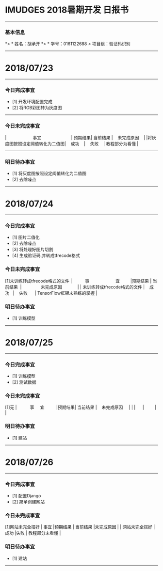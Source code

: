 # IMUDGES 2018暑期开发 日报书
-------


### 基本信息
*> * 姓名：胡承开
*> * 学号：0161122688
*>* 项目组：验证码识别

-------


# 2018/07/23

-------

### 今日完成事宜
- [1]  开发环境配置完成
- [2]  将RGB彩图转为灰度图

-----
### 今日未完成事宜


|&#160;&#160;&#160;&#160;&#160;&#160;&#160;&#160; &#160;&#160;&#160;&#160;&#160;&#160;&#160;&#160;&#160;&#160;&#160; &#160;事宜&#160;&#160;&#160;&#160;&#160;&#160;&#160;&#160;   &#160;&#160;&#160;&#160;&#160;&#160;&#160;&#160; &#160;&#160;&#160;  &#160;&#160;                    | 预期结果| 当前结果  | &#160;&#160;&#160;未完成原因&#160;&#160;&#160;        | 
|将灰度图按照设定阈值转化为二值图|&#160;&#160; &#160;成功&#160;&#160;&#160; | &#160;&#160;&#160;失败&#160;&#160;&#160; | 教程部分为看懂  |


------
### 明日待办事宜
- [1] 将灰度图按照设定阈值转化为二值图
- [2] 去除噪点
-------
# 2018/07/24

-------

### 今日完成事宜
- [1]  图片二值化
- [2]  去除噪点
- [3]  将处理好图片切割
- [4]  生成验证码,并转成tfrecode格式

### 今日未完成事宜
[1]未训练转成tfrecode格式的文件
| &#160;&#160;&#160;&#160;&#160;&#160;&#160;&#160;  &#160;事&#160;&#160;&#160;&#160;&#160;&#160;&#160;&#160;&#160;&#160;&#160;&#160;&#160;&#160;&#160;&#160;&#160;&#160;&#160;&#160;&#160;&#160;宜&#160; &#160; &#160;&#160;&#160;&#160;&#160;|预期结果 | 当前结果&#160;  | &#160;&#160;&#160;&#160;&#160;&#160;&#160;&#160;&#160;&#160;&#160;&#160;&#160;&#160;&#160;未完成原因              &#160;&#160;&#160;&#160;&#160;&#160;&#160;&#160;&#160;&#160;&#160;&#160;| 
| 未训练转成tfrecode格式的文件    | &#160; &#160;成功&#160;&#160;    | &#160;&#160;&#160;失败  &#160;&#160; &#160;  | TensorFlow框架未熟练的掌握  |

### 明日待办事宜
- [1] 训练模型
-------
# 2018/07/25

-------

### 今日完成事宜
- [1]  训练模型
- [2]  测试数据

### 今日未完成事宜
[1]无
|&#160;&#160;&#160;&#160; &#160;&#160;&#160;&#160;&#160;&#160;事&#160; &#160;&#160;&#160;宜&#160;&#160;&#160;&#160;&#160;&#160; &#160;&#160;    |预期结果| 当前结果  | &#160;&#160;&#160;未完成原因  &#160;&#160;&#160;      | 
|     |&#160;&#160;  &#160;&#160;  | &#160;&#160;&#160;&#160;&#160;&#160;&#160;  |   |

### 明日待办事宜
- [1] 建站
-------
# 2018/07/26

-------

### 今日完成事宜
- [1]  配置Django
- [2]  简单创建网站

### 今日未完成事宜
[1]网站未完全搭好
| 事宜 |预期结果 | 当前结果  |未完成原因    | 
|   网站未完全搭好 |成功  |失败    |  教程部分未看懂 |


### 明日待办事宜
- [1] 建站
-------
